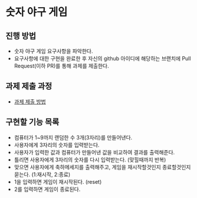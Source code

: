 # 숫자 야구 게임
## 진행 방법
* 숫자 야구 게임 요구사항을 파악한다.
* 요구사항에 대한 구현을 완료한 후 자신의 github 아이디에 해당하는 브랜치에 Pull Request(이하 PR)를 통해 과제를 제출한다.

## 과제 제출 과정
* [과제 제출 방법](https://github.com/next-step/nextstep-docs/tree/master/precourse)

## 구현할 기능 목록
* 컴퓨터가 1~9까지 랜덤한 수 3개(3자리)를 만들어낸다.
* 사용자에게 3자리의 숫자를 입력받는다.
* 사용자가 입력한 값과 컴퓨터가 만들어낸 값을 비교하여 결과를 출력해준다.
* 틀리면 사용자에게 3자리의 숫자를 다시 입력받는다. (맞힐때까지 반복)
* 맞으면 사용자에게 축하메세지를 출력해주고, 게임을 재시작할것인지 종료할것인지 묻는다. (1:재시작, 2:종료)
* 1을 입력하면 게임이 재시작된다. (reset)
* 2를 입력하면 게임이 종료된다.
